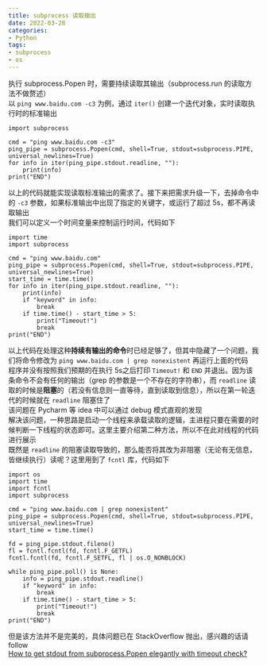 ```yaml
---
title: subprocess 读取输出
date: 2022-03-28
categories: 
- Python
tags:
- subprocess
- os
---
```



执行 subprocess.Popen 时，需要持续读取其输出（subprocess.run 的读取方法不做赘述）  
以 `ping www.baidu.com -c3` 为例，通过 `iter()` 创建一个迭代对象，实时读取执行时的标准输出

```
import subprocess

cmd = "ping www.baidu.com -c3"
ping_pipe = subprocess.Popen(cmd, shell=True, stdout=subprocess.PIPE, universal_newlines=True)
for info in iter(ping_pipe.stdout.readline, ""):
    print(info)
print("END")
```

以上的代码就能实现读取标准输出的需求了。接下来把需求升级一下，去掉命令中的 `-c3` 参数，如果标准输出中出现了指定的关键字，或运行了超过 5s，都不再读取输出  
我们可以定义一个时间变量来控制运行时间，代码如下

```
import time
import subprocess

cmd = "ping www.baidu.com"
ping_pipe = subprocess.Popen(cmd, shell=True, stdout=subprocess.PIPE, universal_newlines=True)
start_time = time.time()
for info in iter(ping_pipe.stdout.readline, ""):
    print(info)
    if "keyword" in info:
        break
    if time.time() - start_time > 5:
        print("Timeout!")
        break
print("END")
```

以上代码在处理这种**持续有输出的命令**时已经足够了，但其中隐藏了一个问题，我们将命令修改为 `ping www.baidu.com | grep nonexistent` 再运行上面的代码  
程序并没有按照我们预期的在执行 5s之后打印 `Timeout!` 和 `END` 并退出。因为该条命令不会有任何的输出（grep 的参数是一个不存在的字符串），而 `readline` 读取的时候是**阻塞**的（若没有信息则一直等待，直到读取到信息），所以在第一轮迭代的时候就在 `readline` 阻塞住了  
该问题在 Pycharm 等 idea 中可以通过 debug 模式直观的发现  
解决该问题，一种思路是启动一个线程来承载读取的逻辑，主进程只要在需要的时候判断一下线程的状态即可。这里主要介绍第二种方法，所以不在此对线程的代码进行展示  
既然是 `readline` 的阻塞读取导致的，那么能否将其改为非阻塞（无论有无信息，皆继续执行）读呢？这里用到了 `fcntl` 库，代码如下

```
import os
import time
import fcntl
import subprocess

cmd = "ping www.baidu.com | grep nonexistent"
ping_pipe = subprocess.Popen(cmd, shell=True, stdout=subprocess.PIPE, universal_newlines=True)
start_time = time.time()

fd = ping_pipe.stdout.fileno()
fl = fcntl.fcntl(fd, fcntl.F_GETFL)
fcntl.fcntl(fd, fcntl.F_SETFL, fl | os.O_NONBLOCK)

while ping_pipe.poll() is None:
    info = ping_pipe.stdout.readline()
    if "keyword" in info:
        break
    if time.time() - start_time > 5:
        print("Timeout!")
        break
print("END")
```

但是该方法并不是完美的，具体问题已在 StackOverflow 抛出，感兴趣的话请 follow  
[How to get stdout from subprocess.Popen elegantly with timeout check?](https://stackoverflow.com/questions/71644398/how-to-get-stdout-from-subprocess-popen-elegantly-with-timeout-check)
